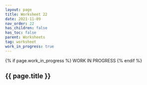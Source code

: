 ```yaml
---
layout: page
title: Worksheet 22
date: 2021-11-09
nav_order: 22
has_children: false
has_toc: false
parent: Worksheets
tag: worksheet
work_in_progress: true
---
```


{% if page.work_in_progress %}
    WORK IN PROGRESS
{% endif %}

## {{ page.title }}